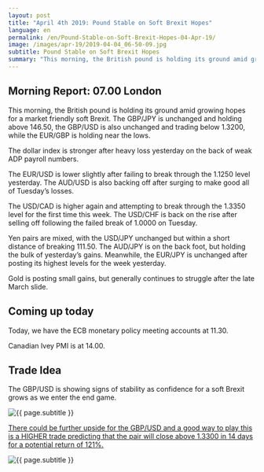 ```yaml
---
layout: post
title: "April 4th 2019: Pound Stable on Soft Brexit Hopes"
language: en
permalink: /en/Pound-Stable-on-Soft-Brexit-Hopes-04-Apr-19/
image: /images/apr-19/2019-04-04_06-50-09.jpg
subtitle: Pound Stable on Soft Brexit Hopes
summary: "This morning, the British pound is holding its ground amid growing hopes for a market friendly soft Brexit. The GBP/JPY is unchanged and holding above 146.50, the GBP/USD is also unchanged and trading below 1.3200, while the EUR/GBP is holding near the lows"
---
```

## Morning Report: 07.00 London

This morning, the British pound is holding its ground amid growing hopes for a market friendly soft Brexit. The GBP/JPY is unchanged and holding above 146.50, the GBP/USD is also unchanged and trading below 1.3200, while the EUR/GBP is holding near the lows. 

The dollar index is stronger after heavy loss yesterday on the back of weak ADP payroll numbers. 

The EUR/USD is lower slightly after failing to break through the 1.1250 level yesterday. The AUD/USD is also backing off after surging to make good all of Tuesday’s losses. 

The USD/CAD is higher again and attempting to break through the 1.3350 level for the first time this week. The USD/CHF is back on the rise after selling off following the failed break of 1.0000 on Tuesday. 

Yen pairs are mixed, with the USD/JPY unchanged but within a short distance of breaking 111.50. The AUD/JPY is on the back foot, but holding the bulk of yesterday’s gains. Meanwhile, the EUR/JPY is unchanged after posting its highest levels for the week yesterday. 

Gold is posting small gains, but generally continues to struggle after the late March slide. 

## Coming up today

Today, we have the ECB monetary policy meeting accounts at 11.30. 

Canadian Ivey PMI is at 14.00. 

## Trade Idea

The GBP/USD is showing signs of stability as confidence for a soft Brexit grows as we enter the end game.

<img class="post-image" src="{{ site.url }}/images/apr-19/2019-04-04_06-50-09.jpg" alt="{{ page.subtitle }}" title="{{ page.subtitle }}">

<a href="%LINK%%?currency=GBP&market=forex&underlying=frxGBPUSD&formname=higherlower&duration_amount=14&duration_units=d&amount=10&amount_type=stake&expiry_type=duration&barrier=1.3300" target="_blank" rel="noopener noreferrer nofollow">There could be further upside for the GBP/USD and a good way to play this is a HIGHER trade predicting that the pair will close above 1.3300 in 14 days for a potential return of 121%.</a>

<img class="post-image" src="{{ site.url }}/images/apr-19/2019-04-04_06-46-04.jpg" alt="{{ page.subtitle }}" title="{{ page.subtitle }}">